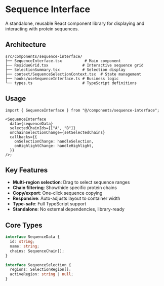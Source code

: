 # Sequence Interface

A standalone, reusable React component library for displaying and interacting with protein sequences.

## Architecture

```
src/components/sequence-interface/
├── SequenceInterface.tsx          # Main component
├── ResidueGrid.tsx               # Interactive sequence grid
├── SelectionSummary.tsx          # Selection display
├── context/SequenceSelectionContext.tsx  # State management
├── hooks/useSequenceInterface.ts # Business logic
└── types.ts                      # TypeScript definitions
```

## Usage

```tsx
import { SequenceInterface } from "@/components/sequence-interface";

<SequenceInterface
  data={sequenceData}
  selectedChainIds={["A", "B"]}
  onChainSelectionChange={setSelectedChains}
  callbacks={{
    onSelectionChange: handleSelection,
    onHighlightChange: handleHighlight,
  }}
/>;
```

## Key Features

- **Multi-region selection**: Drag to select sequence ranges
- **Chain filtering**: Show/hide specific protein chains
- **Copy/export**: One-click sequence copying
- **Responsive**: Auto-adjusts layout to container width
- **Type-safe**: Full TypeScript support
- **Standalone**: No external dependencies, library-ready

## Core Types

```typescript
interface SequenceData {
  id: string;
  name: string;
  chains: SequenceChain[];
}

interface SequenceSelection {
  regions: SelectionRegion[];
  activeRegion: string | null;
}
```
